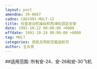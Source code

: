 ```yaml
---
layout: post
amendno: 39-0667
cadno: CAD1991-MULT-12
title: 检查发动机操纵机构滑轮固定支架
date: 1991-10-22 00:00:00 +0800
effdate: 1991-10-24 00:00:00 +0800
tag: MULT
categories: 民航总局航空器适航司
author: 王永良
---
```


##适用范围:
所有安-24、安-26和安-30飞机

